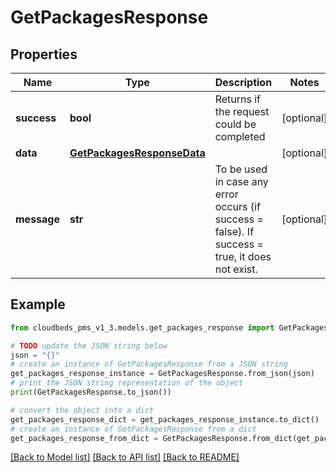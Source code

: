 # GetPackagesResponse


## Properties

Name | Type | Description | Notes
------------ | ------------- | ------------- | -------------
**success** | **bool** | Returns if the request could be completed | [optional] 
**data** | [**GetPackagesResponseData**](GetPackagesResponseData.md) |  | [optional] 
**message** | **str** | To be used in case any error occurs (if success &#x3D; false). If success &#x3D; true, it does not exist. | [optional] 

## Example

```python
from cloudbeds_pms_v1_3.models.get_packages_response import GetPackagesResponse

# TODO update the JSON string below
json = "{}"
# create an instance of GetPackagesResponse from a JSON string
get_packages_response_instance = GetPackagesResponse.from_json(json)
# print the JSON string representation of the object
print(GetPackagesResponse.to_json())

# convert the object into a dict
get_packages_response_dict = get_packages_response_instance.to_dict()
# create an instance of GetPackagesResponse from a dict
get_packages_response_from_dict = GetPackagesResponse.from_dict(get_packages_response_dict)
```
[[Back to Model list]](../README.md#documentation-for-models) [[Back to API list]](../README.md#documentation-for-api-endpoints) [[Back to README]](../README.md)


